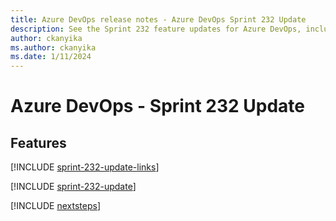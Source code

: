 ```yaml
---
title: Azure DevOps release notes - Azure DevOps Sprint 232 Update
description: See the Sprint 232 feature updates for Azure DevOps, including next steps.
author: ckanyika
ms.author: ckanyika
ms.date: 1/11/2024
---
```


# Azure DevOps - Sprint 232 Update

## Features

[!INCLUDE [sprint-232-update-links](../includes/general/sprint-232-update-links.md)]

[!INCLUDE [sprint-232-update](../includes/general/sprint-232-update.md)]

[!INCLUDE [nextsteps](../includes/nextsteps.md)]
